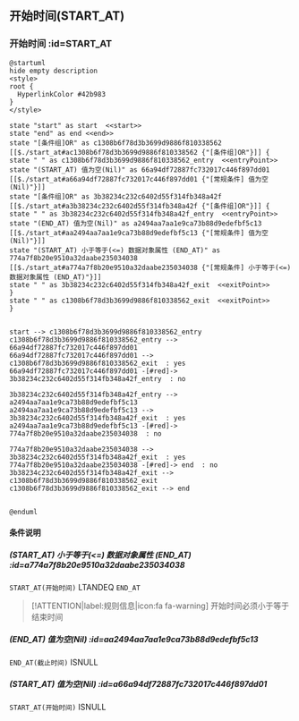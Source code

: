 ## 开始时间(START_AT) <!-- {docsify-ignore-all} -->

   

### 开始时间 :id=START_AT

```plantuml
@startuml
hide empty description
<style>
root {
  HyperlinkColor #42b983
}
</style>

state "start" as start  <<start>>
state "end" as end <<end>>
state "[条件组]OR" as c1308b6f78d3b3699d9886f810338562 [[$./start_at#ac1308b6f78d3b3699d9886f810338562 {"[条件组]OR"}]] {
state " " as c1308b6f78d3b3699d9886f810338562_entry  <<entryPoint>>
state "(START_AT) 值为空(Nil)" as 66a94df72887fc732017c446f897dd01 [[$./start_at#a66a94df72887fc732017c446f897dd01 {"[常规条件] 值为空(Nil)"}]]
state "[条件组]OR" as 3b38234c232c6402d55f314fb348a42f [[$./start_at#a3b38234c232c6402d55f314fb348a42f {"[条件组]OR"}]] {
state " " as 3b38234c232c6402d55f314fb348a42f_entry  <<entryPoint>>
state "(END_AT) 值为空(Nil)" as a2494aa7aa1e9ca73b88d9edefbf5c13 [[$./start_at#aa2494aa7aa1e9ca73b88d9edefbf5c13 {"[常规条件] 值为空(Nil)"}]]
state "(START_AT) 小于等于(<=) 数据对象属性 (END_AT)" as 774a7f8b20e9510a32daabe235034038 [[$./start_at#a774a7f8b20e9510a32daabe235034038 {"[常规条件] 小于等于(<=) 数据对象属性 (END_AT)"}]]
state " " as 3b38234c232c6402d55f314fb348a42f_exit  <<exitPoint>>
}
state " " as c1308b6f78d3b3699d9886f810338562_exit  <<exitPoint>>
}


start --> c1308b6f78d3b3699d9886f810338562_entry 
c1308b6f78d3b3699d9886f810338562_entry --> 66a94df72887fc732017c446f897dd01 
66a94df72887fc732017c446f897dd01 --> c1308b6f78d3b3699d9886f810338562_exit  : yes
66a94df72887fc732017c446f897dd01 -[#red]-> 3b38234c232c6402d55f314fb348a42f_entry  : no

3b38234c232c6402d55f314fb348a42f_entry --> a2494aa7aa1e9ca73b88d9edefbf5c13 
a2494aa7aa1e9ca73b88d9edefbf5c13 --> 3b38234c232c6402d55f314fb348a42f_exit  : yes
a2494aa7aa1e9ca73b88d9edefbf5c13 -[#red]-> 774a7f8b20e9510a32daabe235034038  : no

774a7f8b20e9510a32daabe235034038 --> 3b38234c232c6402d55f314fb348a42f_exit  : yes
774a7f8b20e9510a32daabe235034038 -[#red]-> end  : no
3b38234c232c6402d55f314fb348a42f_exit --> c1308b6f78d3b3699d9886f810338562_exit 
c1308b6f78d3b3699d9886f810338562_exit --> end 


@enduml
```

#### 条件说明

##### (START_AT) 小于等于(<=) 数据对象属性 (END_AT) :id=a774a7f8b20e9510a32daabe235034038



`START_AT(开始时间)` LTANDEQ  `END_AT`

> [!ATTENTION|label:规则信息|icon:fa fa-warning]
> 开始时间必须小于等于结束时间


##### (END_AT) 值为空(Nil) :id=aa2494aa7aa1e9ca73b88d9edefbf5c13



`END_AT(截止时间)` ISNULL 

##### (START_AT) 值为空(Nil) :id=a66a94df72887fc732017c446f897dd01



`START_AT(开始时间)` ISNULL 






